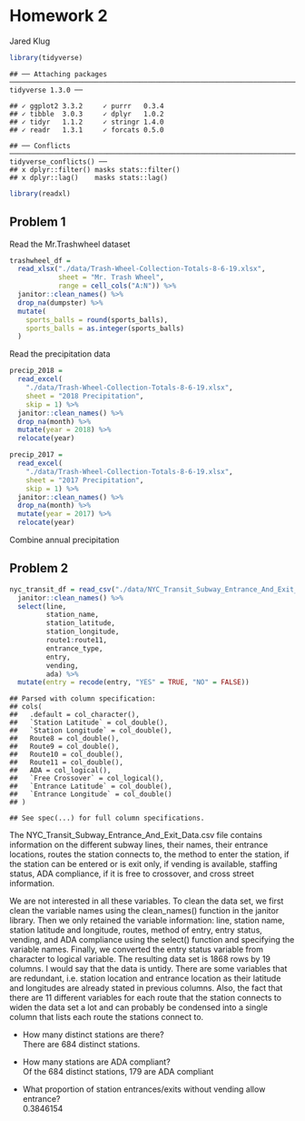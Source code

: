 Homework 2
================
Jared Klug

``` r
library(tidyverse)
```

    ## ── Attaching packages ────────────────────────────────────────────────────────────────────────────────────────────── tidyverse 1.3.0 ──

    ## ✓ ggplot2 3.3.2     ✓ purrr   0.3.4
    ## ✓ tibble  3.0.3     ✓ dplyr   1.0.2
    ## ✓ tidyr   1.1.2     ✓ stringr 1.4.0
    ## ✓ readr   1.3.1     ✓ forcats 0.5.0

    ## ── Conflicts ───────────────────────────────────────────────────────────────────────────────────────────────── tidyverse_conflicts() ──
    ## x dplyr::filter() masks stats::filter()
    ## x dplyr::lag()    masks stats::lag()

``` r
library(readxl)
```

## Problem 1

Read the Mr.Trashwheel dataset

``` r
trashwheel_df = 
  read_xlsx("./data/Trash-Wheel-Collection-Totals-8-6-19.xlsx", 
            sheet = "Mr. Trash Wheel",
            range = cell_cols("A:N")) %>%
  janitor::clean_names() %>%
  drop_na(dumpster) %>%
  mutate(
    sports_balls = round(sports_balls),
    sports_balls = as.integer(sports_balls)
  )
```

Read the precipitation data

``` r
precip_2018 = 
  read_excel(
    "./data/Trash-Wheel-Collection-Totals-8-6-19.xlsx", 
    sheet = "2018 Precipitation",
    skip = 1) %>%
  janitor::clean_names() %>%
  drop_na(month) %>%
  mutate(year = 2018) %>%
  relocate(year)

precip_2017 = 
  read_excel(
    "./data/Trash-Wheel-Collection-Totals-8-6-19.xlsx", 
    sheet = "2017 Precipitation",
    skip = 1) %>%
  janitor::clean_names() %>%
  drop_na(month) %>%
  mutate(year = 2017) %>%
  relocate(year)
```

Combine annual precipitation

## Problem 2

``` r
nyc_transit_df = read_csv("./data/NYC_Transit_Subway_Entrance_And_Exit_Data.csv") %>% 
  janitor::clean_names() %>% 
  select(line, 
         station_name, 
         station_latitude, 
         station_longitude, 
         route1:route11, 
         entrance_type, 
         entry, 
         vending, 
         ada) %>% 
  mutate(entry = recode(entry, "YES" = TRUE, "NO" = FALSE))
```

    ## Parsed with column specification:
    ## cols(
    ##   .default = col_character(),
    ##   `Station Latitude` = col_double(),
    ##   `Station Longitude` = col_double(),
    ##   Route8 = col_double(),
    ##   Route9 = col_double(),
    ##   Route10 = col_double(),
    ##   Route11 = col_double(),
    ##   ADA = col_logical(),
    ##   `Free Crossover` = col_logical(),
    ##   `Entrance Latitude` = col_double(),
    ##   `Entrance Longitude` = col_double()
    ## )

    ## See spec(...) for full column specifications.

The NYC\_Transit\_Subway\_Entrance\_And\_Exit\_Data.csv file contains
information on the different subway lines, their names, their entrance
locations, routes the station connects to, the method to enter the
station, if the station can be entered or is exit only, if vending is
available, staffing status, ADA compliance, if it is free to crossover,
and cross street information.

We are not interested in all these variables. To clean the data set, we
first clean the variable names using the clean\_names() function in the
janitor library. Then we only retained the variable information: line,
station name, station latitude and longitude, routes, method of entry,
entry status, vending, and ADA compliance using the select() function
and specifying the variable names. Finally, we converted the entry
status variable from character to logical variable. The resulting data
set is 1868 rows by 19 columns. I would say that the data is untidy.
There are some variables that are redundant, i.e. station location and
entrance location as their latitude and longitudes are already stated in
previous columns. Also, the fact that there are 11 different variables
for each route that the station connects to widen the data set a lot and
can probably be condensed into a single column that lists each route the
stations connect to.

  - How many distinct stations are there?  
    There are 684 distinct stations.

  - How many stations are ADA compliant?  
    Of the 684 distinct stations, 179 are ADA compliant

  - What proportion of station entrances/exits without vending allow
    entrance?  
    0.3846154
